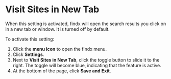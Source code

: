 # Visit Sites in New Tab

When this setting is activated, findx will open the search results you click on in a new tab or window. It is turned off by default. 


To activate this setting: 


1. Click the **menu icon** to open the findx menu.
2. Click **Settings**.
3. Next to **Visit Sites in New Tab**, click the toggle button to slide it to the right. The toggle will become blue, indicating that the feature is active.
4. At the bottom of the page, click **Save and Exit**.
